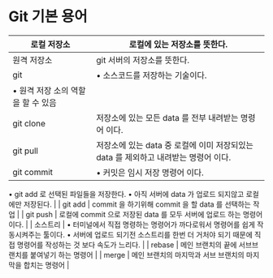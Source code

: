 # Git 기본 용어

| 로컬 저장소 | 로컬에 있는 저장소를 뜻한다. |
| --- | --- |
| 원격 저장소 | git 서버의 저장소를 뜻한다. |
| git | • 소스코드를 저장하는 기술이다.
• 원격 저장 소의 역할을 할 수 있음 |
| git clone | 저장소에 있는 모든 data 를 전부 내려받는 명령어 이다. |
| git pull | 저장소에 있는 data 중 로컬에 이미 저장되있는 data 를 제외하고 내려받는 명령어 이다. |
| git commit | • 커밋은 임시 저장 명령어 이다.
• git add 로 선택된 파일들을 저장한다.
• 아직 서버에 data 가 업로드 되지않고 로컬에만 저장된다. |
| git add | commit 을 하기위해 commit 을 할 data 를 선택하는 작업 |
| git push | 로컬에 commit 으로 저장된 data 를 모두 서버에 업로드 하는 명령어 이다. |
| 소스트리 | • 터미널에서 직접 명령하는 명령어가 까다로워서 명령어를 쉽게 작동시켜주는 툴이다.
• 서버에 업로드 되기전 소스트리를 한번 더 거처야 되기 때문에 직접 명령어를 작성하는 것 보다 속도가 느리다. |
| rebase | 메인 브랜치의 끝에 서브브랜치를 붙여넣기 하는 명령어 |
| merge | 메인 브랜치의 마지막과 서브 브랜치의 마지막을 합치는 명령어 |
